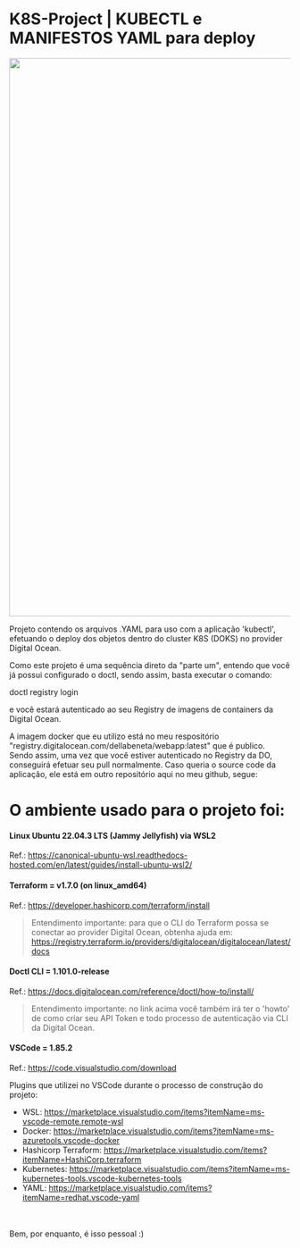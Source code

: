 # K8S-Project | KUBECTL e MANIFESTOS YAML para deploy

<img src="https://drive.google.com/uc?export=view&id=1OzWoyfLh4ktvfKSnGczvdTqaP-YYRJbU" width="1000">

Projeto contendo os arquivos .YAML para uso com a aplicação 'kubectl', efetuando o deploy dos objetos dentro do cluster K8S (DOKS) no provider Digital Ocean.

Como este projeto é uma sequência direto da "parte um", entendo que você já possui configurado o doctl, sendo assim, basta executar o comando: 

doctl registry login

e você estará autenticado ao seu Registry de imagens de containers da Digital Ocean. 

A imagem docker que eu utilizo está no meu respositório "registry.digitalocean.com/dellabeneta/webapp:latest" que é publico. Sendo assim, uma vez que você estiver autenticado no Registry da DO, conseguirá efetuar seu pull normalmente. Caso queria o source code da aplicação, ele está em outro repositório aqui no meu github, segue: 

# O ambiente usado para o projeto foi:

#### Linux Ubuntu 22.04.3 LTS (Jammy Jellyfish) via WSL2
Ref.: https://canonical-ubuntu-wsl.readthedocs-hosted.com/en/latest/guides/install-ubuntu-wsl2/

#### Terraform = v1.7.0 (on linux_amd64)
Ref.: https://developer.hashicorp.com/terraform/install

> Entendimento importante: para que o CLI do Terraform possa se conectar ao provider Digital Ocean, obtenha ajuda em: https://registry.terraform.io/providers/digitalocean/digitalocean/latest/docs 

#### Doctl CLI = 1.101.0-release
Ref.: https://docs.digitalocean.com/reference/doctl/how-to/install/

> Entendimento importante: no link acima você também irá ter o 'howto' de como criar seu API Token e todo processo de autenticação via CLI da Digital Ocean.

#### VSCode = 1.85.2 
Ref.: https://code.visualstudio.com/download

Plugins que utilizei no VSCode durante o processo de construção do projeto: 

 - WSL: https://marketplace.visualstudio.com/items?itemName=ms-vscode-remote.remote-wsl
 - Docker: https://marketplace.visualstudio.com/items?itemName=ms-azuretools.vscode-docker
 - Hashicorp Terraform: https://marketplace.visualstudio.com/items?itemName=HashiCorp.terraform
 - Kubernetes: https://marketplace.visualstudio.com/items?itemName=ms-kubernetes-tools.vscode-kubernetes-tools
 - YAML: https://marketplace.visualstudio.com/items?itemName=redhat.vscode-yaml


<br><br>Bem, por enquanto, é isso pessoal :)
